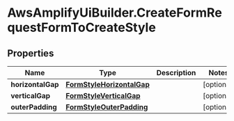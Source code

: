 # AwsAmplifyUiBuilder.CreateFormRequestFormToCreateStyle

## Properties

Name | Type | Description | Notes
------------ | ------------- | ------------- | -------------
**horizontalGap** | [**FormStyleHorizontalGap**](FormStyleHorizontalGap.md) |  | [optional] 
**verticalGap** | [**FormStyleVerticalGap**](FormStyleVerticalGap.md) |  | [optional] 
**outerPadding** | [**FormStyleOuterPadding**](FormStyleOuterPadding.md) |  | [optional] 


